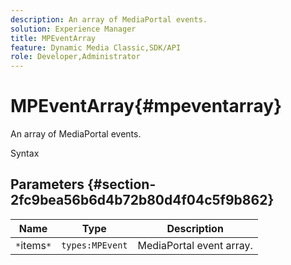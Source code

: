 ```yaml
---
description: An array of MediaPortal events.
solution: Experience Manager
title: MPEventArray
feature: Dynamic Media Classic,SDK/API
role: Developer,Administrator
---
```


# MPEventArray{#mpeventarray}

An array of MediaPortal events.

 Syntax 

## Parameters {#section-2fc9bea56b6d4b72b80d4f04c5f9b862}

|  Name  | Type  | Description  |
|---|---|---|
|  `*`items`*`  | `types:MPEvent`  | MediaPortal event array.  |

